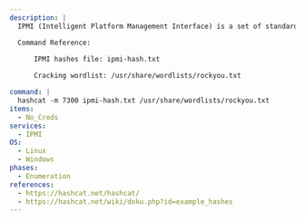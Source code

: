 ```yaml
---
description: |
  IPMI (Intelligent Platform Management Interface) is a set of standardized specifications for hardware-based platform management systems that makes it possible to control and monitor servers centrally. Hashcat is the "World's fastest and most advanced password recovery utility". The following command will attempt to crack IPMI hashes.

  Command Reference:

      IPMI hashes file: ipmi-hash.txt
    
      Cracking wordlist: /usr/share/wordlists/rockyou.txt

command: |
  hashcat -m 7300 ipmi-hash.txt /usr/share/wordlists/rockyou.txt
items:
  - No_Creds
services:
  - IPMI
OS:
  - Linux
  - Windows
phases:
  - Enumeration
references:
  - https://hashcat.net/hashcat/
  - https://hashcat.net/wiki/doku.php?id=example_hashes
---
```

